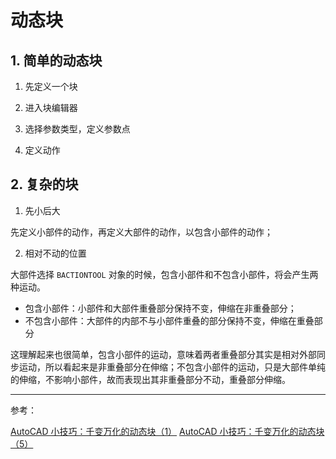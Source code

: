 # 动态块

## 1. 简单的动态块

1. 先定义一个块

2. 进入块编辑器

3. 选择参数类型，定义参数点

4. 定义动作

## 2. 复杂的块

1. 先小后大

先定义小部件的动作，再定义大部件的动作，以包含小部件的动作；

2. 相对不动的位置

大部件选择 `BACTIONTOOL` 对象的时候，包含小部件和不包含小部件，将会产生两种运动。

- 包含小部件：小部件和大部件重叠部分保持不变，伸缩在非重叠部分；
- 不包含小部件：大部件的内部不与小部件重叠的部分保持不变，伸缩在重叠部分

这理解起来也很简单，包含小部件的运动，意味着两者重叠部分其实是相对外部同步运动，所以看起来是非重叠部分在伸缩；不包含小部件的运动，只是大部件单纯的伸缩，不影响小部件，故而表现出其非重叠部分不动，重叠部分伸缩。

---

参考：

[AutoCAD 小技巧：千变万化的动态块（1）](https://zhuanlan.zhihu.com/p/30299283)
[AutoCAD 小技巧：千变万化的动态块（5）](https://zhuanlan.zhihu.com/p/34057111)
